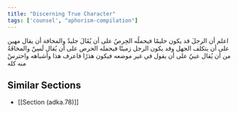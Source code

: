 ```yaml
---
title: "Discerning True Character"
tags: ['counsel', "aphorism-compilation"]
---
```


 اعلم أن الرجلَ قد يكون حليمًا فيحملُه الحِرصُ على أن يُقَالَ جليدٌ والمخافة أن يقال مهين على أن يتكلف الجهل وقد يكون الرجل زميتًا فيحمله الحرص على أن يُقال لَسِنٌ والمخافَةُ من أن يُقال عييٌ على أن يقول في غير موضعه فيكون هذرًا فاعرف هذا وأشباهه واحترسْ منه كله

## Similar Sections
- [[Section (adka.78)]]
